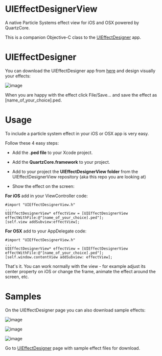 UIEffectDesignerView
====================

A native Particle Systems effect view for iOS and OSX powered by QuartzCore.

This is a companion Objective-C class to the [UIEffectDesigner](http://www.touch-code-magazine.com/uieffectsdesigner/) app.

UIEffectDesigner
======

You can download the UIEffectDesigner app from [here](http://www.touch-code-magazine.com/uieffectsdesigner/) and design visually your effects:

![image](http://www.touch-code-magazine.com/wp-content/themes/magazeen/uieffectdesigner/screen1.jpg?9d7bd4)

When you are happy with the effect click File/Save... and save the effect as [name_of_your_choice].ped.

Usage
=====

To include a particle system effect in your iOS or OSX app is very easy.

Follow these 4 easy steps:

* Add the **.ped file** to your Xcode project.

* Add the **QuartzCore.framework** to your project.

* Add to your project the **UIEffectDesignerView folder** from the UIEffectDesignerView repository (aka this repo you are looking at)

* Show the effect on the screen:

**For iOS** add in your ViewController code:

	#import "UIEffectDesignerView.h"
	...
	UIEffectDesignerView* effectView = [UIEffectDesignerView effectWithFile:@"[name_of_your_choice].ped"];
	[self.view addSubview:effectView];

**For OSX** add to your AppDelegate code:

	#import "UIEffectDesignerView.h"
	...
	UIEffectDesignerView* effectView = [UIEffectDesignerView effectWithFile:@"[name_of_your_choice].ped"];
	[self.window.contentView addSubview: effectView];

That's it. You can work normally with the view - for example adjust its center property on iOS or change the frame, animate the effect around the screen, etc.

Samples
====

On the UIEffectDesigner page you can also download sample effects:

![image](http://www.touch-code-magazine.com/_uieffectdesigner/samples/blurryMayhem.jpg?9d7bd4)

![image](http://www.touch-code-magazine.com/_uieffectdesigner/samples/fireball.jpg?9d7bd4)

![image](http://www.touch-code-magazine.com/_uieffectdesigner/samples/soda.jpg?9d7bd4)

Go to [UIEffectDesigner](http://www.touch-code-magazine.com/uieffectsdesigner/) page with sample effect files for download.